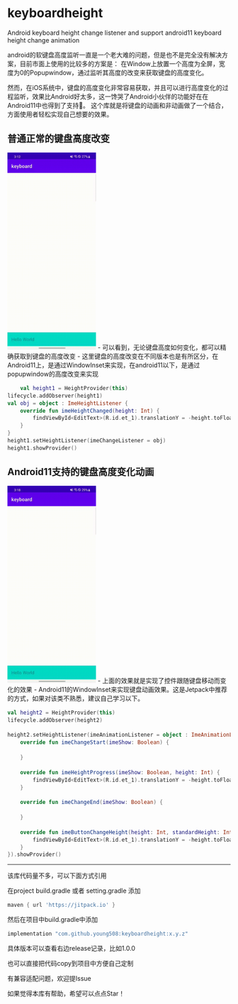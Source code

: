 # keyboardheight

Android keyboard height change listener and support android11 keyboard height change animation

android的软键盘高度监听一直是一个老大难的问题，但是也不是完全没有解决方案，目前市面上使用的比较多的方案是：
在Window上放置一个高度为全屏，宽度为0的Popupwindow，通过监听其高度的改变来获取键盘的高度变化。

然而，在iOS系统中，键盘的高度变化非常容易获取，并且可以进行高度变化的过程监听，效果比Android好太多，这一馋哭了Android小伙伴的功能好在在Android11中也得到了支持🎉。
这个库就是将键盘的动画和非动画做了一个结合，方面使用者轻松实现自己想要的效果。

## 普通正常的键盘高度改变

<img src="./image/heightchange.gif?raw=true" width="200">
- 可以看到，无论键盘高度如何变化，都可以精确获取到键盘的高度改变
- 这里键盘的高度改变在不同版本也是有所区分，在Android11上，是通过WindowInset来实现，在android11以下，是通过popupwindow的高度改变来实现

```kotlin
    val height1 = HeightProvider(this)
lifecycle.addObserver(height1)
val obj = object : ImeHeightListener {
    override fun imeHeightChanged(height: Int) {
        findViewById<EditText>(R.id.et_1).translationY = -height.toFloat()
    }
}
height1.setHeightListener(imeChangeListener = obj)
height1.showProvider()
```

## Android11支持的键盘高度变化动画

<img src="./image/heightanimation.gif?raw=true" width="200">
- 上面的效果就是实现了控件跟随键盘移动而变化的效果
- Android11的WindowInset来实现键盘动画效果。这是Jetpack中推荐的方式，如果对该类不熟悉，建议自己学习以下。

```kotlin
val height2 = HeightProvider(this)
lifecycle.addObserver(height2)

height2.setHeightListener(imeAnimationListener = object : ImeAnimationListener {
    override fun imeChangeStart(imeShow: Boolean) {

    }

    override fun imeHeightProgress(imeShow: Boolean, height: Int) {
        findViewById<EditText>(R.id.et_1).translationY = -height.toFloat()
    }

    override fun imeChangeEnd(imeShow: Boolean) {

    }

    override fun imeButtonChangeHeight(height: Int, standardHeight: Int) {
        findViewById<EditText>(R.id.et_1).translationY = -height.toFloat()
    }
}).showProvider()
```

--------------------------------------------------------------------------------------------
该库代码量不多，可以下面方式引用

在project build.gradle 或者 setting.gradle 添加
```groovy
maven { url 'https://jitpack.io' }
```

然后在项目中build.gradle中添加
```groovy
implementation "com.github.young508:keyboardheight:x.y.z"
```
具体版本可以查看右边release记录，比如1.0.0

也可以直接把代码copy到项目中方便自己定制

有兼容适配问题，欢迎提Issue

如果觉得本库有帮助，希望可以点点Star！




